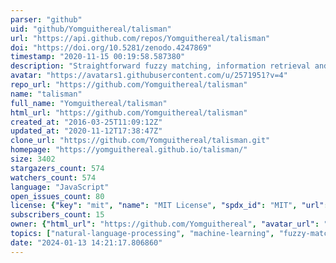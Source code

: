 ```yaml
---
parser: "github"
uid: "github/Yomguithereal/talisman"
url: "https://api.github.com/repos/Yomguithereal/talisman"
doi: "https://doi.org/10.5281/zenodo.4247869"
timestamp: "2020-11-15 00:19:58.587380"
description: "Straightforward fuzzy matching, information retrieval and NLP building blocks for JavaScript."
avatar: "https://avatars1.githubusercontent.com/u/2571951?v=4"
repo_url: "https://github.com/Yomguithereal/talisman"
name: "talisman"
full_name: "Yomguithereal/talisman"
html_url: "https://github.com/Yomguithereal/talisman"
created_at: "2016-03-25T11:09:12Z"
updated_at: "2020-11-12T17:38:47Z"
clone_url: "https://github.com/Yomguithereal/talisman.git"
homepage: "https://yomguithereal.github.io/talisman/"
size: 3402
stargazers_count: 574
watchers_count: 574
language: "JavaScript"
open_issues_count: 80
license: {"key": "mit", "name": "MIT License", "spdx_id": "MIT", "url": "https://api.github.com/licenses/mit", "node_id": "MDc6TGljZW5zZTEz"}
subscribers_count: 15
owner: {"html_url": "https://github.com/Yomguithereal", "avatar_url": "https://avatars1.githubusercontent.com/u/2571951?v=4", "login": "Yomguithereal", "type": "User"}
topics: ["natural-language-processing", "machine-learning", "fuzzy-matching", "clustering", "record-linkage", "information-retrieval", "deduplication"]
date: "2024-01-13 14:21:17.806860"
---
```

